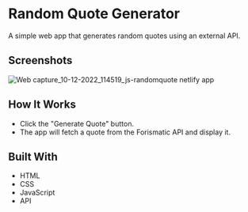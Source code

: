 # Random Quote Generator
A simple web app that generates random quotes using an external API.

## Screenshots
![Web capture_10-12-2022_114519_js-randomquote netlify app](https://user-images.githubusercontent.com/110158807/206835159-acea5959-3ced-4169-98c3-9975ff60b58f.jpeg)

## How It Works
- Click the "Generate Quote" button.
- The app will fetch a quote from the Forismatic API and display it.

## Built With
- HTML
- CSS
- JavaScript
- API
